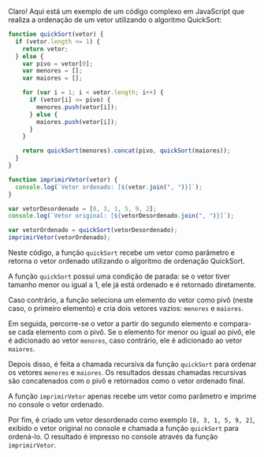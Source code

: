 Claro! Aqui está um exemplo de um código complexo em JavaScript que realiza a ordenação de um vetor utilizando o algoritmo QuickSort:

```javascript
function quickSort(vetor) {
  if (vetor.length <= 1) {
    return vetor;
  } else {
    var pivo = vetor[0];
    var menores = [];
    var maiores = [];

    for (var i = 1; i < vetor.length; i++) {
      if (vetor[i] <= pivo) {
        menores.push(vetor[i]);
      } else {
        maiores.push(vetor[i]);
      }
    }

    return quickSort(menores).concat(pivo, quickSort(maiores));
  }
}

function imprimirVetor(vetor) {
  console.log(`Vetor ordenado: [${vetor.join(", ")}]`);
}

var vetorDesordenado = [8, 3, 1, 5, 9, 2];
console.log(`Vetor original: [${vetorDesordenado.join(", ")}]`);

var vetorOrdenado = quickSort(vetorDesordenado);
imprimirVetor(vetorOrdenado);
```

Neste código, a função `quickSort` recebe um vetor como parâmetro e retorna o vetor ordenado utilizando o algoritmo de ordenação QuickSort.

A função `quickSort` possui uma condição de parada: se o vetor tiver tamanho menor ou igual a 1, ele já está ordenado e é retornado diretamente.

Caso contrário, a função seleciona um elemento do vetor como pivô (neste caso, o primeiro elemento) e cria dois vetores vazios: `menores` e `maiores`.

Em seguida, percorre-se o vetor a partir do segundo elemento e compara-se cada elemento com o pivô. Se o elemento for menor ou igual ao pivô, ele é adicionado ao vetor `menores`, caso contrário, ele é adicionado ao vetor `maiores`.

Depois disso, é feita a chamada recursiva da função `quickSort` para ordenar os vetores `menores` e `maiores`. Os resultados dessas chamadas recursivas são concatenados com o pivô e retornados como o vetor ordenado final.

A função `imprimirVetor` apenas recebe um vetor como parâmetro e imprime no console o vetor ordenado.

Por fim, é criado um vetor desordenado como exemplo `[8, 3, 1, 5, 9, 2]`, exibido o vetor original no console e chamada a função `quickSort` para ordená-lo. O resultado é impresso no console através da função `imprimirVetor`.